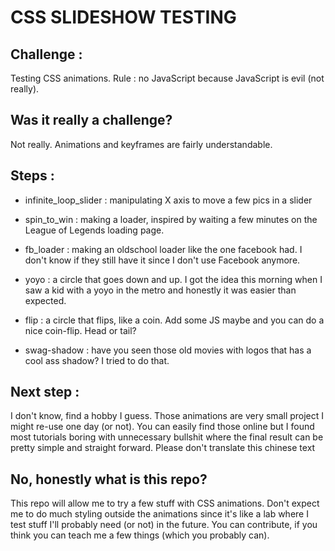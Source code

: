 # CSS SLIDESHOW TESTING

## Challenge :
Testing CSS animations. Rule : no JavaScript because JavaScript is evil (not really).

## Was it really a challenge?
Not really. Animations and keyframes are fairly understandable.

## Steps :

+ infinite_loop_slider : manipulating X axis to move a few pics in a slider

+ spin_to_win : making a loader, inspired by waiting a few minutes on the League of Legends loading page.

+ fb_loader : making an oldschool loader like the one facebook had. I don't know if they still have it since I don't use Facebook anymore.

+ yoyo : a circle that goes down and up. I got the idea this morning when I saw a kid with a yoyo in the metro and honestly it was easier than expected.

+ flip : a circle that flips, like a coin. Add some JS maybe and you can do a nice coin-flip. Head or tail?

+ swag-shadow : have you seen those old movies with logos that has a cool ass shadow? I tried to do that.

## Next step :
I don't know, find a hobby I guess.
Those animations are very small project I might re-use one day (or not).
You can easily find those online but I found most tutorials boring with unnecessary bullshit where the final result can be pretty simple and straight forward.
Please don't translate this chinese text

## No, honestly what is this repo?
This repo will allow me to try a few stuff with CSS animations.
Don't expect me to do much styling outside the animations since it's like a lab where I test stuff I'll probably need (or not) in the future. You can contribute, if you think you can teach me a few things (which you probably can).
